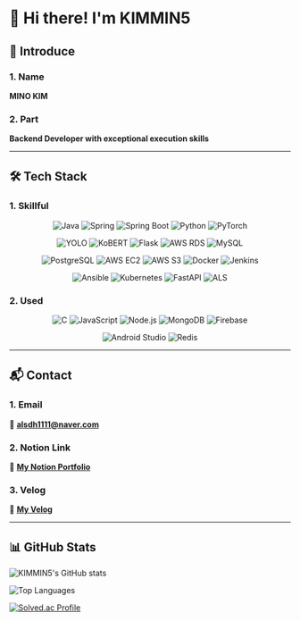 # 👋 Hi there! I'm KIMMIN5

## 📝 Introduce

### 1. Name
**MINO KIM**

### 2. Part
**Backend Developer with exceptional execution skills**

---

## 🛠️ Tech Stack

### 1. Skillful
<div align="center">

![Java](https://img.shields.io/badge/Java-007396?style=flat-square&logo=java&logoColor=white)
![Spring](https://img.shields.io/badge/Spring-6DB33F?style=flat-square&logo=spring&logoColor=white)
![Spring Boot](https://img.shields.io/badge/Spring_Boot-6DB33F?style=flat-square&logo=spring-boot&logoColor=white)
![Python](https://img.shields.io/badge/Python-3776AB?style=flat-square&logo=python&logoColor=white)
![PyTorch](https://img.shields.io/badge/PyTorch-EE4C2C?style=flat-square&logo=pytorch&logoColor=white)

![YOLO](https://img.shields.io/badge/YOLO-00FFFF?style=flat-square&logo=yolo&logoColor=black)
![KoBERT](https://img.shields.io/badge/KoBERT-FF6B6B?style=flat-square&logo=bert&logoColor=white)
![Flask](https://img.shields.io/badge/Flask-000000?style=flat-square&logo=flask&logoColor=white)
![AWS RDS](https://img.shields.io/badge/AWS_RDS-232F3E?style=flat-square&logo=amazon-rds&logoColor=white)
![MySQL](https://img.shields.io/badge/MySQL-4479A1?style=flat-square&logo=mysql&logoColor=white)

![PostgreSQL](https://img.shields.io/badge/PostgreSQL-316192?style=flat-square&logo=postgresql&logoColor=white)
![AWS EC2](https://img.shields.io/badge/AWS_EC2-FF9900?style=flat-square&logo=amazon-ec2&logoColor=white)
![AWS S3](https://img.shields.io/badge/AWS_S3-569A31?style=flat-square&logo=amazon-s3&logoColor=white)
![Docker](https://img.shields.io/badge/Docker-2496ED?style=flat-square&logo=docker&logoColor=white)
![Jenkins](https://img.shields.io/badge/Jenkins-D24939?style=flat-square&logo=jenkins&logoColor=white)

![Ansible](https://img.shields.io/badge/Ansible-EE0000?style=flat-square&logo=ansible&logoColor=white)
![Kubernetes](https://img.shields.io/badge/Kubernetes-326CE5?style=flat-square&logo=kubernetes&logoColor=white)
![FastAPI](https://img.shields.io/badge/FastAPI-009688?style=flat-square&logo=fastapi&logoColor=white)
![ALS](https://img.shields.io/badge/ALS-FF6B35?style=flat-square&logo=apache-spark&logoColor=white)

</div>

### 2. Used
<div align="center">

![C](https://img.shields.io/badge/C-A8B9CC?style=flat-square&logo=c&logoColor=black)
![JavaScript](https://img.shields.io/badge/JavaScript-F7DF1E?style=flat-square&logo=javascript&logoColor=black)
![Node.js](https://img.shields.io/badge/Node.js-339933?style=flat-square&logo=node.js&logoColor=white)
![MongoDB](https://img.shields.io/badge/MongoDB-47A248?style=flat-square&logo=mongodb&logoColor=white)
![Firebase](https://img.shields.io/badge/Firebase-FFCA28?style=flat-square&logo=firebase&logoColor=black)

![Android Studio](https://img.shields.io/badge/Android_Studio-3DDC84?style=flat-square&logo=android-studio&logoColor=white)
![Redis](https://img.shields.io/badge/Redis-DC382D?style=flat-square&logo=redis&logoColor=white)

</div>

---

## 📬 Contact

### 1. Email
📧 **alsdh1111@naver.com**

### 2. Notion Link
📝 **[My Notion Portfolio](https://www.notion.so/13be068e7bd38099b647f21d54130737?source=copy_link)**

### 3. Velog
📝 **[My Velog](https://velog.io/@mo0801/posts)**

---

## 📊 GitHub Stats

![KIMMIN5's GitHub stats](https://github-readme-stats.vercel.app/api?username=KIMMIN5&show_icons=true&theme=radical)

![Top Languages](https://github-readme-stats.vercel.app/api/top-langs/?username=KIMMIN5&layout=compact&theme=radical)

[![Solved.ac Profile](http://mazassumnida.wtf/api/v2/generate_badge?boj=mo0801)](https://solved.ac/profile/mo0801)